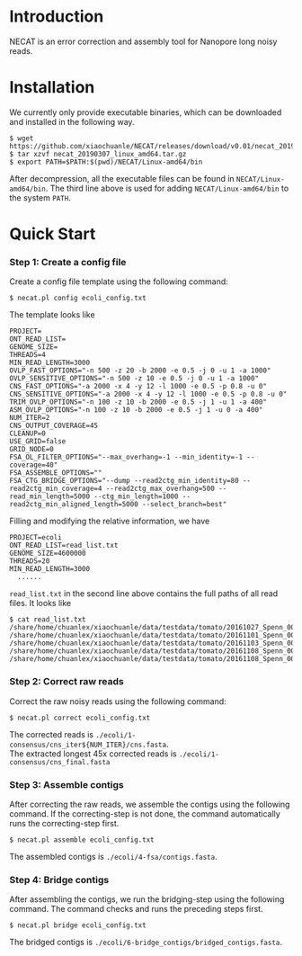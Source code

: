 # Introduction

NECAT is an error correction and assembly tool for Nanopore long noisy reads.

# Installation

We currently only provide executable binaries, which can be downloaded and installed in the following way.
```shell
$ wget https://github.com/xiaochuanle/NECAT/releases/download/v0.01/necat_20190307_linux_amd64.tar.gz
$ tar xzvf necat_20190307_linux_amd64.tar.gz
$ export PATH=$PATH:$(pwd)/NECAT/Linux-amd64/bin
```
After decompression, all the executable files can be found in `NECAT/Linux-amd64/bin`.  The third line above is used for adding `NECAT/Linux-amd64/bin` to the system `PATH`.

# Quick Start

### Step 1: Create a config file

Create a config file template using the following command:

```shell
$ necat.pl config ecoli_config.txt
```

The template looks like

``` shell
PROJECT=
ONT_READ_LIST=
GENOME_SIZE=
THREADS=4
MIN_READ_LENGTH=3000
OVLP_FAST_OPTIONS="-n 500 -z 20 -b 2000 -e 0.5 -j 0 -u 1 -a 1000"
OVLP_SENSITIVE_OPTIONS="-n 500 -z 10 -e 0.5 -j 0 -u 1 -a 1000"
CNS_FAST_OPTIONS="-a 2000 -x 4 -y 12 -l 1000 -e 0.5 -p 0.8 -u 0"
CNS_SENSITIVE_OPTIONS="-a 2000 -x 4 -y 12 -l 1000 -e 0.5 -p 0.8 -u 0"
TRIM_OVLP_OPTIONS="-n 100 -z 10 -b 2000 -e 0.5 -j 1 -u 1 -a 400"
ASM_OVLP_OPTIONS="-n 100 -z 10 -b 2000 -e 0.5 -j 1 -u 0 -a 400"
NUM_ITER=2
CNS_OUTPUT_COVERAGE=45
CLEANUP=0
USE_GRID=false
GRID_NODE=0
FSA_OL_FILTER_OPTIONS="--max_overhang=-1 --min_identity=-1 --coverage=40"
FSA_ASSEMBLE_OPTIONS=""
FSA_CTG_BRIDGE_OPTIONS="--dump --read2ctg_min_identity=80 --read2ctg_min_coverage=4 --read2ctg_max_overhang=500 --read_min_length=5000 --ctg_min_length=1000 --read2ctg_min_aligned_length=5000 --select_branch=best"
```
Filling and modifying the relative information, we have

``` shell
PROJECT=ecoli
ONT_READ_LIST=read_list.txt
GENOME_SIZE=4600000
THREADS=20
MIN_READ_LENGTH=3000
  ......
```

`read_list.txt` in the second line above contains the full paths of all read files. It looks like

``` shell
$ cat read_list.txt
/share/home/chuanlex/xiaochuanle/data/testdata/tomato/20161027_Spenn_001_001_all.fastq
/share/home/chuanlex/xiaochuanle/data/testdata/tomato/20161101_Spenn_002_002_all.fastq
/share/home/chuanlex/xiaochuanle/data/testdata/tomato/20161103_Spenn_003_003_all.fastq
/share/home/chuanlex/xiaochuanle/data/testdata/tomato/20161108_Spenn_004_004_all.fastq
/share/home/chuanlex/xiaochuanle/data/testdata/tomato/20161108_Spenn_004_005_all.fastq
```

### Step 2: Correct raw reads
Correct the raw noisy reads using the following command:
``` Shell
$ necat.pl correct ecoli_config.txt
```
The corrected reads is `./ecoli/1-consensus/cns_iter${NUM_ITER}/cns.fasta`.   
The extracted longest 45x corrected reads is `./ecoli/1-consensus/cns_final.fasta`

### Step 3: Assemble contigs

After correcting the raw reads, we assemble the contigs using the following command. If the correcting-step is not done, the command  automatically runs the correcting-step first.

```Shell
$ necat.pl assemble ecoli_config.txt
```
The assembled contigs is `./ecoli/4-fsa/contigs.fasta`.

### Step 4: Bridge contigs

After assembling the contigs, we run the bridging-step using the following command. The command  checks and runs the preceding steps first.

```Shell
$ necat.pl bridge ecoli_config.txt
```
The bridged contigs is `./ecoli/6-bridge_contigs/bridged_contigs.fasta`.